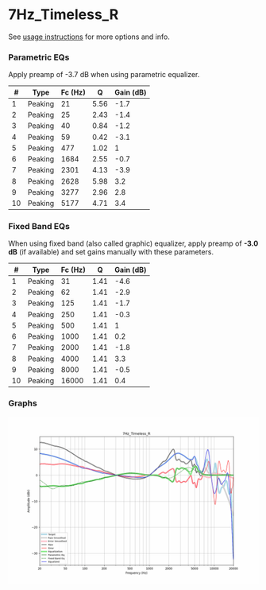 # 7Hz_Timeless_R
See [usage instructions](https://github.com/jaakkopasanen/AutoEq#usage) for more options and info.

### Parametric EQs
Apply preamp of -3.7 dB when using parametric equalizer.

|   # | Type    |   Fc (Hz) |    Q |   Gain (dB) |
|-----|---------|-----------|------|-------------|
|   1 | Peaking |        21 | 5.56 |        -1.7 |
|   2 | Peaking |        25 | 2.43 |        -1.4 |
|   3 | Peaking |        40 | 0.84 |        -1.2 |
|   4 | Peaking |        59 | 0.42 |        -3.1 |
|   5 | Peaking |       477 | 1.02 |         1   |
|   6 | Peaking |      1684 | 2.55 |        -0.7 |
|   7 | Peaking |      2301 | 4.13 |        -3.9 |
|   8 | Peaking |      2628 | 5.98 |         3.2 |
|   9 | Peaking |      3277 | 2.96 |         2.8 |
|  10 | Peaking |      5177 | 4.71 |         3.4 |

### Fixed Band EQs
When using fixed band (also called graphic) equalizer, apply preamp of **-3.0 dB** (if available) and set gains manually with these parameters.

|   # | Type    |   Fc (Hz) |    Q |   Gain (dB) |
|-----|---------|-----------|------|-------------|
|   1 | Peaking |        31 | 1.41 |        -4.6 |
|   2 | Peaking |        62 | 1.41 |        -2.9 |
|   3 | Peaking |       125 | 1.41 |        -1.7 |
|   4 | Peaking |       250 | 1.41 |        -0.3 |
|   5 | Peaking |       500 | 1.41 |         1   |
|   6 | Peaking |      1000 | 1.41 |         0.2 |
|   7 | Peaking |      2000 | 1.41 |        -1.8 |
|   8 | Peaking |      4000 | 1.41 |         3.3 |
|   9 | Peaking |      8000 | 1.41 |        -0.5 |
|  10 | Peaking |     16000 | 1.41 |         0.4 |

### Graphs
![](./7Hz_Timeless_R.png)
